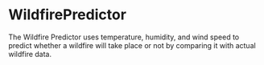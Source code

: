 # WildfirePredictor
The Wildfire Predictor uses temperature, humidity, and wind speed to predict whether a wildfire will take place or not by comparing it with actual wildfire data.
